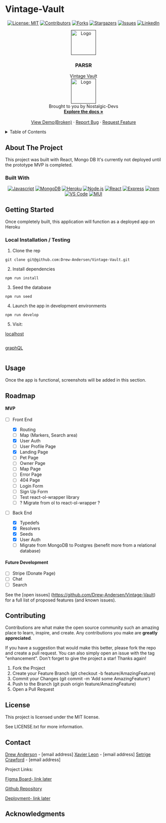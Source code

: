 # Vintage-Vault

<div align="center">

  <!-- Add badges using the following format: -->
  <!-- ![Name](urlToShieldHere)(urlToGithubHere) -->

[![License: MIT](https://img.shields.io/badge/License-MIT-yellow.svg)](https://opensource.org/licenses/MIT)
[![Contributors](https://img.shields.io/github/contributors/Drew-Andersen/Vintage-Vault.svg?style=plastic&logo=appveyor)](https://github.com/Drew-Andersen/Vintage-VaultR/graphs/contributors)
[![Forks](https://img.shields.io/github/forks/Drew-Andersen/Vintage-Vault.svg?style=plastic&logo=appveyor)](https://github.com/https://github.com/Drew-Andersen/Vintage-Vault/network/members)
[![Stargazers](https://img.shields.io/github/stars/Drew-Andersen/Vintage-Vault.svg?style=plastic&logo=appveyor)](https://github.com/Drew-Andersen/Vintage-Vault/stargazers)
[![Issues](https://img.shields.io/github/issues/Drew-Andersen/Vintage-Vault.svg?style=plastic&logo=appveyor)](https://github.com/Drew-Andersen/Vintage-Vault/issues)
[![LinkedIn](https://img.shields.io/badge/-LinkedIn-black.svg?style=plastic&logo=appveyor&logo=linkedin&colorB=555)]([Linkedin-links-here])

</div>

<!-- PROJECT LOGO -->

<div align="center">
  <a href="">
    <img src="./client/src/assets/images/parsr-logo.png" alt="Logo" width="80" height="80">
  </a>

  <h3 align="center">PARSR</h3>

  <p align="center">
    Vintage Vault    <br />
    <a href="">
      <img src="" alt="Logo" width="80" height="80">
    </a><br />
    Brought to you by Nostalgic-Devs<br />
    <a href="https://github.com/Drew-Andersen/Vintage-Vault"><strong>Explore the docs »</strong></a>
    <br />
    <br />
    <a href="https://github.com/Drew-Andersen/Vintage-Vault">View Demo(Broken)</a>
    ·
    <a href="https://github.com/Drew-Andersen/Vintage-Vault">Report Bug</a>
    ·
    <a href="https://github.com/Drew-Andersen/Vintage-Vault">Request Feature</a>

  </p>
</div>

<!-- TABLE OF CONTENTS -->
<details>
  <summary>Table of Contents</summary>
  <ol>
    <li>
      <a href="#about-the-project">About The Project</a>
      <ul>
        <li><a href="#built-with">Built With</a></li>
      </ul>
    </li>
    <li>
      <a href="#getting-started">Getting Started</a>
      <ul>
        <li><a href="#installation">Installation</a></li>
      </ul>
    </li>
    <li><a href="#usage">Usage</a></li>
    <li><a href="#roadmap">Roadmap</a></li>
    <li><a href="#contributing">Contributing</a></li>
    <li><a href="#license">License</a></li>
    <li><a href="#contact">Contact</a></li>
    <li><a href="#acknowledgments">Acknowledgments</a></li>
  </ol>
</details>

<!-- ABOUT THE PROJECT -->

## About The Project

<!-- Add screenshots using the following format: -->
<!-- ![Screenshot alt description](directPathOfScreenshots) -->

This project was built with React, Mongo DB
It's currently not deployed until the prototype MVP is completed.

### Built With

<div align="center">

[![Javascript](https://img.shields.io/badge/Language-JavaScript-ff0000?style=plastic&logo=JavaScript&logoWidth=10)](https://javascript.info/)
[![MongoDB](https://img.shields.io/badge/Database-MongoDB-80ff00?style=plastic&logo=MongoDB&logoWidth=10)](https://www.mongodb.com/home)
[![Heroku](https://img.shields.io/badge/Cloud-Heroku-00ff00?style=plastic&logo=Heroku&logoWidth=10)](https://devcenter.heroku.com/categories/reference)
[![Node.js](https://img.shields.io/badge/Framework-Node.js-ff0000?style=plastic&logo=Node.js&logoWidth=10)](https://nodejs.org/en/)
[![React](https://img.shields.io/badge/Framework-React.js-ff8000?style=plastic&logo=React&logoWidth=10)](https://reactjs.org/docs/getting-started.html)
[![Express](https://img.shields.io/badge/Framework-Express-80ff00?style=plastic&logo=Express&logoWidth=10)](https://expressjs.com/)
[![npm](https://img.shields.io/badge/Tools-npm-ff0000?style=plastic&logo=npm&logoWidth=10)](https://www.npmjs.com/)
[![VS Code](https://img.shields.io/badge/IDE-VSCode-ff0000?style=plastic&logo=VisualStudioCode&logoWidth=10)](https://code.visualstudio.com/docs)
[![MUI](https://img.shields.io/badge/Package-MUI-ff0000?style=plastic&logo=MUI&logoWidth=10)](https://mui.com/)

</div>

<!-- GETTING STARTED -->

## Getting Started

Once completely built, this application will function as a deployed app on Heroku

### Local Installation / Testing

1. Clone the rep

```
git clone git@github.com:Drew-Andersen/Vintage-Vault.git
```

2. Install dependencies

```
npm run install
```

3. Seed the database

```
npm run seed
```

4. Launch the app in development environments

```
npm run develop
```

5. Visit:

[localhost]()

```

```

[graphQL]()

```

```

<!-- USAGE EXAMPLES -->

## Usage

Once the app is functional, screenshots will be added in this section.

<!-- ROADMAP -->

## Roadmap

#### MVP

- [ ] Front End

  - [x] Routing
  - [ ] Map (Markers, Search area)
  - [x] User Auth
  - [ ] User Profile Page
  - [x] Landing Page
  - [ ] Pet Page
  - [ ] Owner Page
  - [ ] Map Page
  - [ ] Error Page
  - [ ] 404 Page
  - [ ] Login Form
  - [ ] Sign Up Form
  - [ ] Test react-ol-wrapper library
  - [ ] ? Migrate from ol to react-ol-wrapper ?

- [ ] Back End
  - [x] Typedefs
  - [x] Resolvers
  - [x] Seeds
  - [x] User Auth
  - [ ] Migrate from MongoDB to Postgres (benefit more from a relational database)

#### Future Development

- [ ] Stripe (Donate Page)
- [ ] Chat
- [ ] Search

See the [open issues] (https://github.com/Drew-Andersen/Vintage-Vault) for a full list of proposed features (and known issues).

<!-- CONTRIBUTING -->

## Contributing

Contributions are what make the open source community such an amazing place to learn, inspire, and create. Any contributions you make are **greatly appreciated**.

If you have a suggestion that would make this better, please fork the repo and create a pull request. You can also simply open an issue with the tag "enhancement".
Don't forget to give the project a star! Thanks again!

1. Fork the Project
2. Create your Feature Branch (git checkout -b feature/AmazingFeature)
3. Commit your Changes (git commit -m 'Add some AmazingFeature')
4. Push to the Branch (git push origin feature/AmazingFeature)
5. Open a Pull Request

<!-- LICENSE -->

## License

This project is licensed under the MIT license.

See LICENSE.txt for more information.

<!-- CONTACT -->

## Contact

[Drew Anderson](https://github.com/Drew-Andersen) - [email address]
[Xavier Leon](https://github.com/lateralmonster1) - [email address]
[Setrige Crawford](https://github.com/SetCra123) - [email address]
 



Project Links:

[Figma Board- link later]()

[Github Repository](https://github.com/Drew-Andersen/Vintage-Vault)

[Deployment- link later]()

<!-- ACKNOWLEDGMENTS -->

## Acknowledgments

